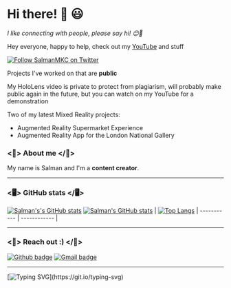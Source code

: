 

# Hi there! 👋 😃
 
*I like connecting with people, please say hi! 😊🤗*

Hey everyone, happy to help, check out my [YouTube](https://bit.ly/salmanmkc) and stuff  
   
[![Follow SalmanMKC on Twitter](https://img.shields.io/twitter/follow/SalmanMKC.svg?label=Follow%20SalmanMKC%20on%20Twitter&style=social)](https://twitter.com/intent/follow?screen_name=SalmanMKC)

Projects I've worked on that are **public**

My HoloLens video is private to protect from plagiarism, will probably make public again in the future, but you can watch on my YouTube for a demonstration

Two of my latest Mixed Reality projects:
- Augmented Reality Supermarket Experience
- Augmented Reality App for the London National Gallery

### <🎵> About me </🎵>

My name is Salman and I'm a **content creator**. 


---


### <🖥️> GitHub stats </🖥️>

[![Salman's's GitHub stats](https://github-readme-stats.vercel.app/api?username=salmanmkc)](https://github.com/salmanmkc/github-readme-stats)
[![Salman's GitHub stats](https://github-readme-stats.vercel.app/api?username=salmanmkc&show_icons=true&theme=dark&text_color=fff&border_color=79ff97&hide_title=true)](https://github.com/salmanmkc) | [![Top Langs](https://github-readme-stats.vercel.app/api/top-langs/?username=salmanmkc&theme=dark&text_color=fff&border_color=79ff97&layout=compact)](https://github.com/salmanmkc) 
| ----------- | ------------ |

---

### <📨> Reach out :) </📨>

[![Github badge](https://img.shields.io/badge/salmanmkc-100000?style=for-the-badge&logo=github&logoColor=white)](https://github.com/salmanmkc) [![Gmail badge](https://img.shields.io/badge/13schishti@gmail.com-c5221f?style=for-the-badge&logo=gmail&logoColor=white)](mailto:13schishti@gmail.com)

---

[![Typing SVG](https://readme-typing-svg.herokuapp.com?font=Ubuntu&color=%230EAA20&vCenter=true&lines=Hope+you+connect!+Take+care!)](https://git.io/typing-svg)
